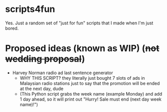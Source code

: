 # scripts4fun
Yes. Just a random set of "just for fun" scripts that I made when I'm just bored.

# Proposed ideas (known as WIP)  (~~not wedding proposal~~)
- Harvey Norman radio ad last sentence generator
  - WHY THIS SCRIPT? they literally just bought 7 slots of ads in Malaysian radio stations just to say that the promotion will be ended at the next day, dude
  - (This Python script grabs the week name (example Monday) and add 1 day ahead, so it will print out "Hurry! Sale must end (next day week name)!")
